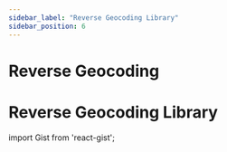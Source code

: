 ```yaml
---
sidebar_label: "Reverse Geocoding Library"
sidebar_position: 6
---
```


<head>
  <title>Barikoi Documentation</title>
</head>

# Reverse Geocoding

# Reverse Geocoding Library

import Gist from 'react-gist';

<Gist id="4a6a5ac1bab73cf2d91734a4cf08ad0d"/>

